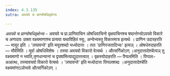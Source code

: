 ```yaml
---
index: 4.3.135
sutra: अवयवे च प्राण्योषधिवृक्षेभ्यः

---
```

_अवयवे च प्राण्योषधिवृक्षेभ्यः_ - अवयवे च प्रा.प्राणिवाचिन ओषधिवाचिनो वृक्षवाचिनश्च षष्ठन्तेभ्योऽवयवे विकारे च अणादयः उक्ता वक्ष्यमाणाश्च प्रत्यया यथाविहितं स्युः, अन्येभ्यस्तु विकारमात्र इत्यर्थः । प्राणिन उदारहरति — मायूर इति । 'लघावन्ते' इति मयूरशब्दो भध्योदात्तः । ततः 'प्राणिरजतादिभ्यः' इत्यञ् । ओषधेरुदाहरति — मौर्वमिति । मूर्वा ओषधिविशेषः । तस्या अवयवो विकारो वेत्यर्थः । औत्सर्गिकोऽण् ।अनुदात्तादेश्चे॑त्यञ् तु वक्ष्यमाणो न भवति,तृणधान्यानां च द्व्यषा॑मित्याद्युदात्तत्वात् । वृक्षस्योदाहरति — पैप्पलमिति । पिप्पलः-अआत्थः, तस्यावयवो विकारो वेत्यर्थः । 'लघावन्ते' इति मध्योदात्तः पिप्पलशब्दः ।अनुदात्तादेश्चे॑ति वक्ष्यमा॑णाऽञोभावे औत्सर्गिकोऽण् ।